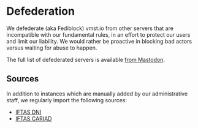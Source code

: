 # Defederation

We defederate (aka Fediblock) vmst.io from other servers that are incompatible with our fundamental rules, in an effort to protect our users and limit our liability.
We would rather be proactive in blocking bad actors versus waiting for abuse to happen.

The full list of defederated servers is available [from Mastodon](https://vmst.io/about).

## Sources

In addition to instances which are manually added by our administrative staff, we regularly import the following sources:

- [IFTAS DNI](https://connect.iftas.org/library/iftas-documentation/iftas-dni-list/)
- [IFTAS CARIAD](https://cariad.fedicheck.iftas.org/)
